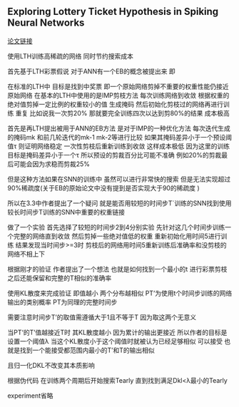 
## Exploring Lottery Ticket Hypothesis in Spiking Neural Networks

[论文链接](https://arxiv.org/abs/2207.01382)

使用LTH训练高稀疏的网络 同时节约搜索成本

首先基于LTH彩票假说 对于ANN有一个EB的概念被提出来 即

在标准的LTH中 目标是找到中奖票 即一个原始网络剪掉不重要的权重性能仍接近原始网络 在基本的LTH中使用的是IMP剪枝方法 每次训练网络到收敛 根据权重的绝对值剪掉一定比例的权重较小的值 生成掩码 然后初始化剪枝过的网络再进行训练 重复 比如说我一次剪20% 那就要完全训练四次以达到剪80%的结果 成本极高

首先是再LTH提出被用于ANN的EB方法 是对于IMP的一种优化方法 每次迭代生成的掩码mk 和前几轮迭代的mk-1 mk-2等进行比较 如果其掩码差异小于一个预设阈值τ 则证明网络稳定 一次性剪枝后重新训练到收敛 这样成本极低 因为这里的训练目标是掩码差异小于一个τ 所以预设的剪裁百分比可能不准确 例如20%的剪裁最后可能会因为求稳而剪裁25% 

但是这种方法如果在SNN的训练中 虽然可以进行非常快的搜索 但是无法实现超过90%稀疏度(关于EB的原始论文中没有提到是否实现大于90的稀疏度 )

所以在3.3中作者提出了一个疑问 就是能否用较短的时间步T`训练的SNN找到使用较长时间步T训练的SNN中重要的权重链接

做了一个实验 首先选择了较短的时间步2到4分别实验 先针对这几个时间步训练一个完整的网络直到收敛 然后剪掉一些绝对值低的权重 重新初始化用时间5进行训练 结果发现当时间步>=3时 剪枝后的网络用时间5重新训练后准确率和没剪枝的网络不相上下

根据刚才的验证 作者提出了一个想法 也就是如何找到一个最小的t 进行彩票剪枝之后还能保留和完整的T相似的准确率

使用KL散度来完成验证 即值越小 两个分布越相似 PT‘为使用t个时间步训练的网络输出的类别概率 PT为同理的完整时间步

需要注意时间步T’的取值需遵循大于1且不等于T 因为取这两个无意义

当PT‘的T’值越接近T时 其KL散度越小 因为累计的输出更接近 所以作者的目标是设置一个阈值λ 当这个KL散度小于这个阈值时就被认为已经足够相似 可以接受 也就是找到一个能接受都范围内最小的T’和T的输出相似

且归一化DKL不改变其本质影响

根据伪代码 在训练两个周期后开始搜索Tearly 直到找到满足Dkl<λ最小的Tearly

experiment省略